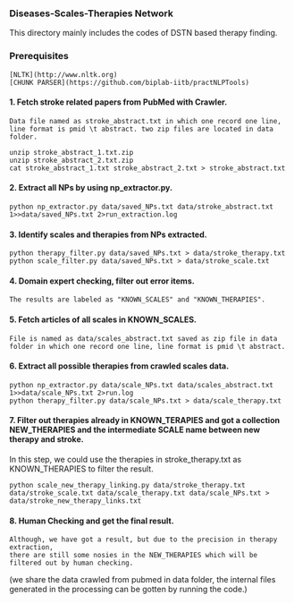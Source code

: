 ### Diseases-Scales-Therapies Network
This directory mainly includes the codes of DSTN based therapy finding.

### Prerequisites
	[NLTK](http://www.nltk.org)
	[CHUNK PARSER](https://github.com/biplab-iitb/practNLPTools)

#### 1. Fetch stroke related papers from PubMed with Crawler.
	Data file named as stroke_abstract.txt in which one record one line, line format is pmid \t abstract. two zip files are located in data folder.

	unzip stroke_abstract_1.txt.zip
	unzip stroke_abstract_2.txt.zip
	cat stroke_abstract_1.txt stroke_abstract_2.txt > stroke_abstract.txt

#### 2. Extract all NPs by using np_extractor.py.
	python np_extractor.py data/saved_NPs.txt data/stroke_abstract.txt 1>>data/saved_NPs.txt 2>run_extraction.log

#### 3. Identify scales and therapies from NPs extracted.
	python therapy_filter.py data/saved_NPs.txt > data/stroke_therapy.txt
	python scale_filter.py data/saved_NPs.txt > data/stroke_scale.txt

#### 4. Domain expert checking, filter out error items.
	The results are labeled as "KNOWN_SCALES" and "KNOWN_THERAPIES".

#### 5. Fetch articles of all scales in KNOWN_SCALES.
	File is named as data/scales_abstract.txt saved as zip file in data folder in which one record one line, line format is pmid \t abstract.

#### 6. Extract all possible therapies from crawled scales data.
	python np_extractor.py data/scale_NPs.txt data/scales_abstract.txt 1>>data/scale_NPs.txt 2>run.log
	python therapy_filter.py data/scale_NPs.txt > data/scale_therapy.txt

#### 7. Filter out therapies already in KNOWN_TERAPIES and got a collection NEW_THERAPIES and the intermediate SCALE name between new therapy and stroke.
In this step, we could use the therapies in stroke_therapy.txt as KNOWN_THERAPIES to filter the result.

	python scale_new_therapy_linking.py data/stroke_therapy.txt data/stroke_scale.txt data/scale_therapy.txt data/scale_NPs.txt > data/stroke_new_therapy_links.txt


#### 8. Human Checking and get the final result.
	Although, we have got a result, but due to the precision in therapy extraction,
	there are still some nosies in the NEW_THERAPIES which will be filtered out by human checking.


(we share the data crawled from pubmed in data folder, the internal files generated in the processing can be gotten by running the code.)